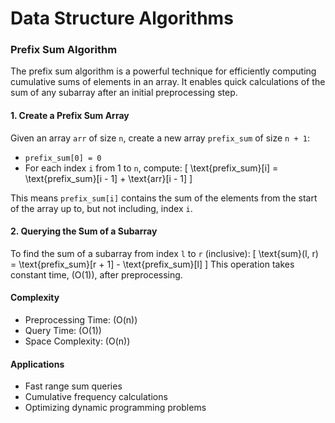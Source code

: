 # Data Structure Algorithms

### Prefix Sum Algorithm

The prefix sum algorithm is a powerful technique for efficiently computing cumulative sums of elements in an array. It enables quick calculations of the sum of any subarray after an initial preprocessing step.

#### 1. Create a Prefix Sum Array

Given an array `arr` of size `n`, create a new array `prefix_sum` of size `n + 1`:

- `prefix_sum[0] = 0`
- For each index `i` from 1 to `n`, compute:
  \[
  \text{prefix\_sum}[i] = \text{prefix\_sum}[i - 1] + \text{arr}[i - 1]
  \]
  
This means `prefix_sum[i]` contains the sum of the elements from the start of the array up to, but not including, index `i`.

#### 2. Querying the Sum of a Subarray

To find the sum of a subarray from index `l` to `r` (inclusive):
\[
\text{sum}(l, r) = \text{prefix\_sum}[r + 1] - \text{prefix\_sum}[l]
\]
This operation takes constant time, \(O(1)\), after preprocessing.

#### Complexity

- Preprocessing Time: \(O(n)\)
- Query Time: \(O(1)\)
- Space Complexity: \(O(n)\)

#### Applications

- Fast range sum queries
- Cumulative frequency calculations
- Optimizing dynamic programming problems
